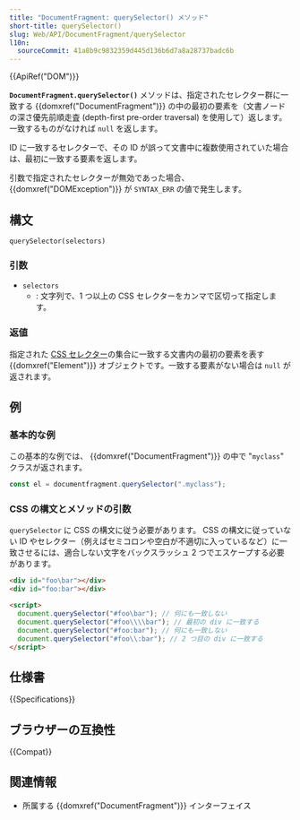 ```yaml
---
title: "DocumentFragment: querySelector() メソッド"
short-title: querySelector()
slug: Web/API/DocumentFragment/querySelector
l10n:
  sourceCommit: 41a8b9c9832359d445d136b6d7a8a28737badc6b
---
```


{{ApiRef("DOM")}}

**`DocumentFragment.querySelector()`** メソッドは、指定されたセレクター群に一致する {{domxref("DocumentFragment")}} の中の最初の要素を（文書ノードの深さ優先前順走査 (depth-first pre-order traversal) を使用して）返します。一致するものがなければ `null` を返します。

ID に一致するセレクターで、その ID が誤って文書中に複数使用されていた場合は、最初に一致する要素を返します。

引数で指定されたセレクターが無効であった場合、 {{domxref("DOMException")}} が `SYNTAX_ERR` の値で発生します。

## 構文

```js-nolint
querySelector(selectors)
```

### 引数

- `selectors`
  - : 文字列で、1 つ以上の CSS セレクターをカンマで区切って指定します。

### 返値

指定された [CSS セレクター](/ja/docs/Web/CSS/CSS_Selectors)の集合に一致する文書内の最初の要素を表す {{domxref("Element")}} オブジェクトです。一致する要素がない場合は `null` が返されます。

## 例

### 基本的な例

この基本的な例では、 {{domxref("DocumentFragment")}} の中で "`myclass`" クラスが返されます。

```js
const el = documentfragment.querySelector(".myclass");
```

### CSS の構文とメソッドの引数

`querySelector` に CSS の構文に従う必要があります。 CSS の構文に従っていない ID やセレクター（例えばセミコロンや空白が不適切に入っているなど）に一致させるには、適合しない文字をバックスラッシュ 2 つでエスケープする必要があります。

```html
<div id="foo\bar"></div>
<div id="foo:bar"></div>

<script>
  document.querySelector("#foo\bar"); // 何にも一致しない
  document.querySelector("#foo\\\\bar"); // 最初の div に一致する
  document.querySelector("#foo:bar"); // 何にも一致しない
  document.querySelector("#foo\\:bar"); // 2 つ目の div に一致する
</script>
```

## 仕様書

{{Specifications}}

## ブラウザーの互換性

{{Compat}}

## 関連情報

- 所属する {{domxref("DocumentFragment")}} インターフェイス
